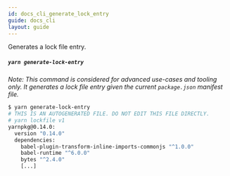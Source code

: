 ```yaml
---
id: docs_cli_generate_lock_entry
guide: docs_cli
layout: guide
---
```


<p class="lead">Generates a lock file entry.</p>

##### `yarn generate-lock-entry` <a class="toc" id="toc-yarn-generate-lock-entry" href="#toc-yarn-generate-lock-entry"></a>

_Note: This command is considered for advanced use-cases and tooling only. It generates a lock file entry given the current `package.json` manifest file._

```sh
$ yarn generate-lock-entry
# THIS IS AN AUTOGENERATED FILE. DO NOT EDIT THIS FILE DIRECTLY.
# yarn lockfile v1
yarnpkg@0.14.0:
  version "0.14.0"
  dependencies:
    babel-plugin-transform-inline-imports-commonjs "^1.0.0"
    babel-runtime "^6.0.0"
    bytes "^2.4.0"
    [...]
```
